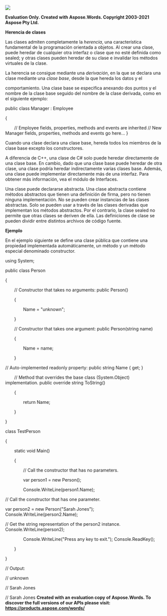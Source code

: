 ﻿![](0\_Herencia.001.png)

**Evaluation Only. Created with Aspose.Words. Copyright 2003-2021 Aspose Pty Ltd.**

**Herencia de clases** 

Las clases admiten completamente la *herencia*, una característica fundamental de la programación orientada a objetos. Al crear una clase, puede heredar de cualquier otra interfaz o clase que no esté definida como sealed; y otras clases pueden heredar de su clase e invalidar los métodos virtuales de la clase. 

La herencia se consigue mediante una *derivación*, en la que se declara una clase mediante una *clase base*, desde la que hereda los datos y el 

comportamiento. Una clase base se especifica anexando dos puntos y el nombre de la clase base seguido del nombre de la clase derivada, como en el siguiente ejemplo: 

public class Manager : Employee 

{ 

`    `// Employee fields, properties, methods and events are inherited     // New Manager fields, properties, methods and events go here... } 

Cuando una clase declara una clase base, hereda todos los miembros de la clase base excepto los constructores. 

A diferencia de C++, una clase de C# solo puede heredar directamente de una clase base. En cambio, dado que una clase base puede heredar de otra clase, una clase podría heredar indirectamente varias clases base. Además, una clase puede implementar directamente más de una interfaz. Para obtener más información, vea el módulo de Interfaces. 

Una clase puede declararse abstracta. Una clase abstracta contiene métodos abstractos que tienen una definición de firma, pero no tienen ninguna implementación. No se pueden crear instancias de las clases abstractas. Solo se pueden usar a través de las clases derivadas que implementan los métodos abstractos. Por el contrario, la clase sealed no permite que otras clases se deriven de ella.  Las definiciones de clase se pueden dividir entre distintos archivos de código fuente.  

**Ejemplo** 

En el ejemplo siguiente se define una clase pública que contiene una propiedad implementada automáticamente, un método y un método especial denominado constructor.  

using System; 

public class Person 

{ 

`    `// Constructor that takes no arguments:     public Person() 

`    `{ 

`        `Name = "unknown"; 

`    `} 

`    `// Constructor that takes one argument:     public Person(string name) 

`    `{ 

`        `Name = name; 

`    `} 

// Auto-implemented readonly property: public string Name { get; } 

`    `// Method that overrides the base class (System.Object) implementation.     public override string ToString() 

`    `{ 

`        `return Name; 

`    `} 

} 

class TestPerson 

{ 

`    `static void Main() 

`    `{ 

`        `// Call the constructor that has no parameters. 

`        `var person1 = new Person(); 

`        `Console.WriteLine(person1.Name); 

// Call the constructor that has one parameter. 

var person2 = new Person("Sarah Jones"); Console.WriteLine(person2.Name); 

// Get the string representation of the person2 instance. Console.WriteLine(person2); 

`        `Console.WriteLine("Press any key to exit.");         Console.ReadKey(); 

`    `} 

} 

// Output: 

// unknown 

// Sarah Jones 

// Sarah Jones 
**Created with an evaluation copy of Aspose.Words. To discover the full versions of our APIs please visit: https://products.aspose.com/words/**
